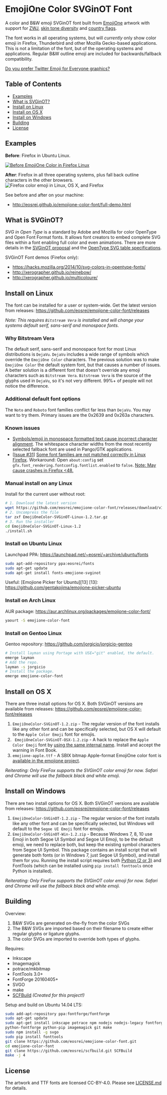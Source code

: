 # EmojiOne Color SVGinOT Font
A color and B&W emoji SVGinOT font built from [EmojiOne][1] artwork with
support for [ZWJ][2], [skin tone diversity][3] and [country flags][4].

The font works in all operating systems, but will *currently* only show color
emoji in Firefox, Thunderbird and other Mozilla Gecko-based applications. This
is not a limitation of the font, but of the operating systems and applications.
Regular B&W outline emoji are included for backwards/fallback compatibility.

[Do you prefer Twitter Emoji for Everyone graphics?][5]

[1]: http://emojione.com/
[2]: http://unicode.org/emoji/charts/emoji-zwj-sequences.html
[3]: http://www.unicode.org/reports/tr51/#Diversity
[4]: http://www.unicode.org/reports/tr51/#Flags
[5]: https://github.com/eosrei/twemoji-color-font

## Table of Contents

* [Examples](#examples)
* [What is SVGinOT?](#what-is-svginot)
* [Install on Linux](#install-on-linux)
* [Install on OS X](#install-on-os-x)
* [Install on Windows](#install-on-windows)
* [Building](#building)
* [License](#license)

## Examples

**Before**: Firefox in Ubuntu Linux.

[![Before EmojiOne Color in Firefox Linux](images/demo-before.png?raw=true)](images/before-linux-firefox.png?raw=true)

**After**: Firefox in all three operating systems, plus fall back outline
characters in the other browsers.
![Firefox color emoji in Linux, OS X, and Firefox](images/demo.png?raw=true)

See before and after on your machine:
* http://eosrei.github.io/emojione-color-font/full-demo.html

## What is SVGinOT?
*SVG in Open Type* is a standard by Adobe and Mozilla for color OpenType
and Open Font Format fonts. It allows font creators to embed complete SVG files
within a font enabling full color and even animations. There are more details
in the [SVGinOT proposal][6] and the [OpenType SVG table specifications][7].

SVGinOT Font demos (Firefox only):

* https://hacks.mozilla.org/2014/10/svg-colors-in-opentype-fonts/
* http://xerographer.github.io/reinebow/
* http://xerographer.github.io/multicoloure/

[6]: https://www.w3.org/2013/10/SVG_in_OpenType/
[7]: https://www.microsoft.com/typography/otspec/svg.htm

## Install on Linux
The font can be installed for a user or system-wide. Get the latest version
from releases: https://github.com/eosrei/emojione-color-font/releases

*Note: This requires `Bitstream Vera` is installed and will change your
systems default serif, sans-serif and monospace fonts.*

### Why Bitstream Vera
The default serif, sans-serif and monospace font for most Linux distributions is
`DejaVu`. `DejaVu` includes a wide range of symbols which override the
`EmojiOne Color` characters. The previous solution was to make
`EmojiOne Color` the default system font, but that causes a number of issues.
A better solution is a different font that doesn't override any emoji characters
such as `Bitstream Vera`. `Bitstream Vera` is the source of the glyphs used in
`DejaVu`, so it's not very different. 99%+ of people will not notice the
difference.

### Additional default font options
The `Noto` and `Roboto` font families conflict far less than `DejaVu`. You may
want to try them. Primary issues are the 0x2639 and 0x263a characters.

### Known issues

* [Symbols/emoji in monospace formatted text cause incorrect character alignment][8].
  The whitespace character widths from the most recently selected
  fallback font are used in Pango/GTK applications.
* [[Issue #31][9]] [Some font families are not matched correctly in Linux Firefox][10].
  Workaround: Open `about:config` set
  `gfx.font_rendering.fontconfig.fontlist.enabled` to `false`.
  [Note: May cause crashes in Firefox <48.][11]

[8]:https://bugzilla.gnome.org/show_bug.cgi?id=757785
[9]:https://github.com/eosrei/emojione-color-font/issues/31
[10]:https://bugzilla.mozilla.org/show_bug.cgi?id=1245811
[11]:https://bugzilla.mozilla.org/show_bug.cgi?id=1266341

### Manual install on any Linux
Install for the current user without root:
```sh
# 1. Download the latest version
wget https://github.com/eosrei/emojione-color-font/releases/download/v1.2/EmojiOneColor-SVGinOT-Linux-1.2.tar.gz
# 2. Uncompress the file
tar zxf EmojiOneColor-SVGinOT-Linux-1.2.tar.gz
# 3. Run the installer
cd EmojiOneColor-SVGinOT-Linux-1.2
./install.sh
```

### Install on Ubuntu Linux
Launchpad PPA: https://launchpad.net/~eosrei/+archive/ubuntu/fonts

```sh
sudo apt-add-repository ppa:eosrei/fonts
sudo apt-get update
sudo apt-get install fonts-emojione-svginot
```

Useful: [Emojione Picker for Ubuntu][13]
[13]: https://github.com/gentakojima/emojione-picker-ubuntu

### Install on Arch Linux
AUR package: https://aur.archlinux.org/packages/emojione-color-font/

```sh
yaourt -S emojione-color-font
```

### Install on Gentoo Linux
Gentoo repository: https://github.com/jorgicio/jorgicio-gentoo

```sh
# Install layman using Portage with USE="git" enabled, the default.
emerge layman
# Add the repo.
layman -s jorgicio
# Install the package.
emerge emojione-color-font
```

## Install on OS X
There are three install options for OS X. Both SVGinOT versions are available
from releases: https://github.com/eosrei/emojione-color-font/releases

1. `EmojiOneColor-SVGinOT-1.2.zip` - The regular version of the font
   installs like any other font and can be specifically selected, but OS X will
   default to the `Apple Color Emoji` font for emojis.
2. ` EmojiOneColor-SVGinOT-OSX-1.2.zip` - A hack to replace the `Apple
   Color Emoji` font by [using the same internal name][14]. Install and accept
   the warning in Font Book.
3. `emojione-apple.ttf` - A SBIX bitmap Apple-format EmojiOne color font is
   [available in the emojione project][15].

[14]:http://www.macissues.com/2014/11/21/how-to-change-the-default-system-font-in-mac-os-x/
[15]:https://github.com/Ranks/emojione/tree/master/assets/fonts

*Reiterating: Only FireFox supports the SVGinOT color emoji for now. Safari and
Chrome will use the fallback black and white emoji.*

## Install on Windows

There are two install options for OS X. Both SVGinOT versions are available
from releases: https://github.com/eosrei/emojione-color-font/releases

1. `EmojiOneColor-SVGinOT-1.2.zip` - The regular version of the font
   installs like any other font and can be specifically selected, but Windows
   will default to the `Segoe UI Emoji` font for emojis.
2. `EmojiOneColor-SVGinOT-Win-1.2.zip` - Because Windows 7, 8, 10 use Emoji in
   both Segoe UI Symbol and Segoe UI Emoji, to be the default emoji, we need to
   replace both, but keep the existing symbol characters from Segoe UI Symbol.
   This package contains an install script that will generate both fonts (or
   in Windows 7, just Segoe UI Symbol), and install them for you. Running the
   install script requires both [Python (2 or 3)][16] and FontTools (which can be
   installed using `pip install fonttools` once Python is installed).

[16]:https://www.python.org/downloads/windows/

*Reiterating: Only FireFox supports the SVGinOT color emoji for now. Safari and
Chrome will use the fallback black and white emoji.*

## Building
Overview:

1. B&W SVGs are generated on-the-fly from the color SVGs
2. The B&W SVGs are imported based on their filename to create either regular
   glyphs or ligature glyphs.
3. The color SVGs are imported to override both types of glyphs.

Requires:
* Inkscape
* Imagemagick
* potrace/mkbitmap
* FontTools 3.0+
* FontForge 20160405+
* SVGO
* make
* [SCFBuild][17] *(Created for this project!)*

[17]: https://github.com/eosrei/scfbuild

Setup and build on Ubuntu 14.04 LTS:
```sh
sudo add-apt-repository ppa:fontforge/fontforge
sudo apt-get update
sudo apt-get install inkscape potrace npm nodejs nodejs-legacy fontforge \
python-fontforge python-pip imagemagick git make
sudo npm install -g svgo
sudo pip install fonttools
git clone https://github.com/eosrei/emojione-color-font.git
cd emojione-color-font
git clone https://github.com/eosrei/scfbuild.git SCFBuild
make -j 4
```

## License

The artwork and TTF fonts are licensed CC-BY-4.0. Please see
[LICENSE.md](LICENSE.md) for details.
